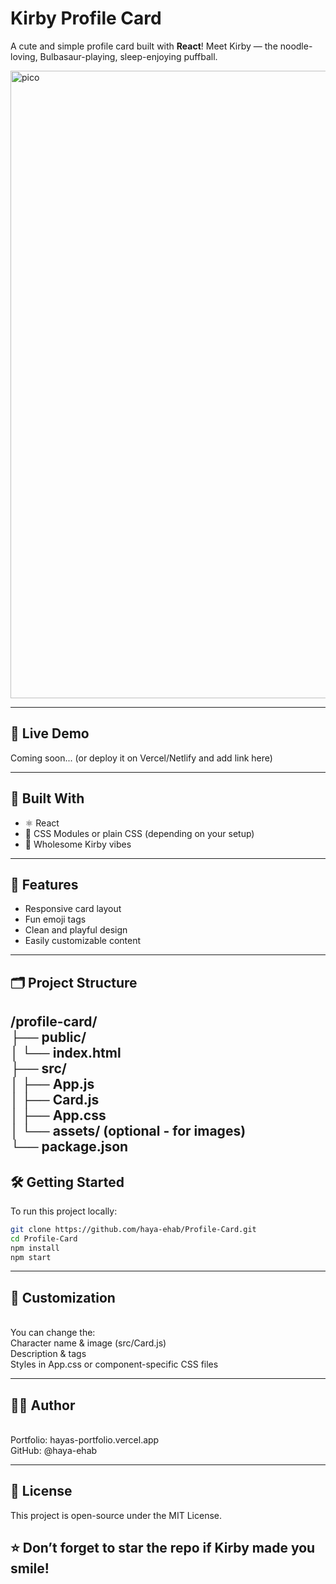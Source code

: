 
# Kirby Profile Card

A cute and simple profile card built with **React**! Meet Kirby — the noodle-loving, Bulbasaur-playing, sleep-enjoying puffball.

<img width="1920" height="1004" alt="pico" src="https://github.com/user-attachments/assets/67ea557f-3d3c-4e93-b8b2-e623525fcef0" />

---
## 🧪 Live Demo

Coming soon... (or deploy it on Vercel/Netlify and add link here)

---
## 🚀 Built With

- ⚛️ React
- 🎨 CSS Modules or plain CSS (depending on your setup)
- 🧸 Wholesome Kirby vibes
---
## 📸 Features

- Responsive card layout
- Fun emoji tags
- Clean and playful design
- Easily customizable content
---
## 🗂️ Project Structure
/profile-card/
<br>
├── public/
<br>
│ └── index.html
<br>
├── src/
<br>
│ ├── App.js
<br>
│ ├── Card.js
<br>
│ ├── App.css
<br>
│ └── assets/ (optional - for images)
<br>
└── package.json
<br>
---

## 🛠️ Getting Started

To run this project locally:

```bash
git clone https://github.com/haya-ehab/Profile-Card.git
cd Profile-Card
npm install
npm start
```
---

## 🎯 Customization
<br>
You can change the:
<br>
Character name & image (src/Card.js)
<br>
Description & tags
<br>
Styles in App.css or component-specific CSS files

---
## 🧑‍🎨 Author
<br>
Portfolio: hayas-portfolio.vercel.app
<br>
GitHub: @haya-ehab

---
## 📜 License
This project is open-source under the MIT License.

## ⭐ Don’t forget to star the repo if Kirby made you smile!

